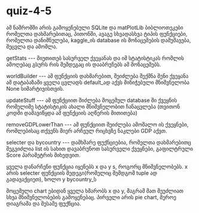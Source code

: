 # quiz-4-5
ამ ნაშრომში არის გამოყენებული SQLite და matPlotLib ბიბლიოთეკები
რომელთა დახმარებითაც, პითონში, ავაგე სხვადასხვა ტიპის ფუნქციები,
რომელთა დანიშნულება, kaggle_ის database ის მონაცემების დამუშავება,
შეცვლა და ამოშლა.


getStats --- მიუთითებ სასურველ ქვეყანას და იმ
სტატისტიკას რომლის ამოღებაც გსურს რის შემდეგაც 
ის დააბრუნებს ამ მონაცემებს.

worldBuilder --- ამ ფუნქციის დახმარებით, შეიძლება 
შექმნა შენი ქვეყანა ამ დატაბაზაში ყველა ცვლადს 
default_ად აქვს მინიჭებული მნიშვნელობა None სიმარტივისთვის.

updateStuff --- ამ ფუნქციით შიძლება მოცემულ database ში 
ქვეყნის რომელიმე სტატისტიკის ახალი მნიშვნელობით ჩანაცვლება
(თვითონ კოდში დამავიწყდა ამ ფუნქციის აღწერის მითითება)

removeGDPLowerThan --- ამ ფუნქციით შეიძლება ამოშალო ის ქვეყნები,
რომლებისაც თქვენს მიერ არჩეულ რიცხვზე ნაკლები GDP აქვთ.

selecter და bycountry --- დამხმარე ფუქნციებია, რომელთა დახმარებითც
შეგვიძლია list ის სახით დავაბრუნოთ სასურველი ქვეყნები, გაფილტრული
Score პარამეტრის მიხედვით.

ყველა დანარჩენი ფუნქცია იყენებს x და y s, როგორც მნიშვნელობებს.
x არის selecter ფუნქციის შედეგი(რომელიც შემდგომ tuple ად 
გადავაქციეთ), ხოლო y bycountry_ს 





მოცემული chart ებიდან ყველა ხმარობს x და y, მაგრამ მათ
შეუძლიათ სხვა მნიშვნელობების გამოყენებაც. პირველი არის pie chart,
მეროე დიაგრამა და მესამე ფუქნცია.
